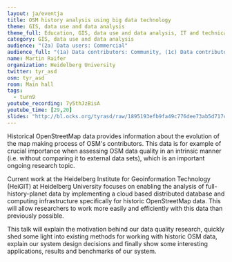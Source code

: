```yaml
---
layout: ja/eventja
title: OSM history analysis using big data technology
theme: GIS, data use and data analysis
theme_full: Education, GIS, data use and data analysis, IT and technical, operations
category: GIS, data use and data analysis
audience: "(2a) Data users: Commercial"
audience_full: "(1a) Data contributors: Community, (1c) Data contributors: Companies (data feedback, driven by need of data...), (2a) Data users: Commercial, (2b) Data users: Non-profit and public service, (2c) Data users: Personal"
name: Martin Raifer
organization: Heidelberg University
twitter: tyr_asd
osm: tyr_asd
room: Main hall
tags:
  - turn9
youtube_recording: 7y5thJzBisA
youtube_time: [29,20]
slides: "http://bl.ocks.org/tyrasd/raw/1895193efb9fa49c776dee73ab5d717c/"
---
```

Historical OpenStreetMap data provides information about the evolution of the map making process of OSM's contributors. This data is for example of crucial importance when assessing OSM data quality in an intrinsic manner (i.e. without comparing it to external data sets), which is an important ongoing research topic.

Current work at the Heidelberg Institute for Geoinformation Technology (HeiGIT) at Heidelberg University focuses on enabling the analysis of full-history-planet data by implementing a cloud based distributed database and computing infrastructure specifically for historic OpenStreetMap data. This will allow researchers to work more easily and efficiently with this data than previously possible.

This talk will explain the motivation behind our data quality research, quickly shed some light into existing methods for working with historic OSM data, explain our system design decisions and finally show some interesting applications, results and benchmarks of our system.

